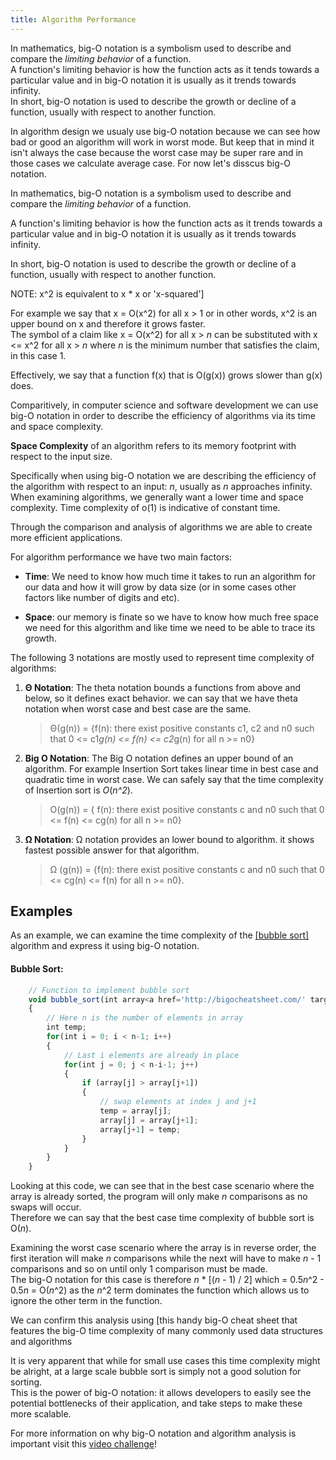 ```yaml
---
title: Algorithm Performance
---
```


In mathematics, big-O notation is a symbolism used to describe and compare the _limiting behavior_ of a function.  
A function's limiting behavior is how the function acts as it tends towards a particular value and in big-O notation it is usually as it trends towards infinity.  
In short, big-O notation is used to describe the growth or decline of a function, usually with respect to another function.


In algorithm design we usualy use big-O notation because we can see how bad or good an algorithm will work in worst mode. But keep that in mind it isn't always the case because the worst case may be super rare and in those cases we calculate average case. For now let's disscus big-O notation.

In mathematics, big-O notation is a symbolism used to describe and compare the _limiting behavior_ of a function.  

A function's limiting behavior is how the function acts as it trends towards a particular value and in big-O notation it is usually as it trends towards infinity.  

In short, big-O notation is used to describe the growth or decline of a function, usually with respect to another function.

NOTE: x^2 is equivalent to x * x or 'x-squared']

For example we say that x = O(x^2) for all x > 1 or in other words, x^2 is an upper bound on x and therefore it grows faster.  
The symbol of a claim like x = O(x^2) for all x > _n_ can be substituted with x <= x^2 for all x > _n_ where _n_ is the minimum number that satisfies the claim, in this case 1.  

Effectively, we say that a function f(x) that is O(g(x)) grows slower than g(x) does.


Comparitively, in computer science and software development we can use big-O notation in order to describe the efficiency of algorithms via its time and space complexity.

**Space Complexity** of an algorithm refers to its memory footprint with respect to the input size.

Specifically when using big-O notation we are describing the efficiency of the algorithm with respect to an input: _n_, usually as _n_ approaches infinity.  
When examining algorithms, we generally want a lower time and space complexity. Time complexity of o(1) is indicative of constant time.

Through the comparison and analysis of algorithms we are able to create more efficient applications.

For algorithm performance we have two main factors:

- **Time**: We need to know how much time it takes to run an algorithm for our data and how it will grow by data size (or in some cases other factors like number of digits and etc).

- **Space**: our memory is finate so we have to know how much free space we need for this algorithm and like time we need to be able to trace its growth.
    
The following 3 notations are mostly used to represent time complexity of algorithms:

1. **Θ Notation**: The theta notation bounds a functions from above and below, so it defines exact behavior. we can say that we have theta notation when worst case and best case are the same.
    >Θ(g(n)) = {f(n): there exist positive constants c1, c2 and n0 such that 0 <= c1*g(n) <= f(n) <= c2*g(n) for all n >= n0}

2. **Big O Notation**: The Big O notation defines an upper bound of an algorithm. For example Insertion Sort takes linear time in best case and quadratic time in worst case. We can safely say that the time complexity of Insertion sort is *O*(*n^2*).
    >O(g(n)) = { f(n): there exist positive constants c and  n0 such that 0 <= f(n) <= cg(n) for all n >= n0}

3. **Ω Notation**: Ω notation provides an lower bound to algorithm. it shows fastest possible answer for that algorithm.
    >Ω (g(n)) = {f(n): there exist positive constants c and n0 such that 0 <= cg(n) <= f(n) for all n >= n0}.

## Examples

As an example, we can examine the time complexity of the <a href='https://github.com/FreeCodeCamp/wiki/blob/master/Algorithms-Bubble-Sort.md#algorithm-bubble-sort' target='_blank' rel='nofollow'>[bubble sort]</a> algorithm and express it using big-O notation.

#### Bubble Sort:
```javascript
    // Function to implement bubble sort
    void bubble_sort(int array<a href='http://bigocheatsheet.com/' target='_blank' rel='nofollow'>], int n)
    {
        // Here n is the number of elements in array
        int temp;
        for(int i = 0; i < n-1; i++)
        {
            // Last i elements are already in place
            for(int j = 0; j < n-i-1; j++)
            {
                if (array[j] > array[j+1])
                {
                    // swap elements at index j and j+1
                    temp = array[j];
                    array[j] = array[j+1];
                    array[j+1] = temp;
                }
            }
        }
    }
```
Looking at this code, we can see that in the best case scenario where the array is already sorted, the program will only make _n_ comparisons as no swaps will occur.  
Therefore we can say that the best case time complexity of bubble sort is O(_n_).

Examining the worst case scenario where the array is in reverse order, the first iteration will make _n_ comparisons while the next will have to make _n_ - 1 comparisons and so on until only 1 comparison must be made.  
The big-O notation for this case is therefore _n_ * [(_n_ - 1) / 2] which = 0.5*n*^2 - 0.5*n* = O(_n_^2) as the _n_^2 term dominates the function which allows us to ignore the other term in the function.

We can confirm this analysis using [this handy big-O cheat sheet</a> that features the big-O time complexity of many commonly used data structures and algorithms

It is very apparent that while for small use cases this time complexity might be alright, at a large scale bubble sort is simply not a good solution for sorting.  
This is the power of big-O notation: it allows developers to easily see the potential bottlenecks of their application, and take steps to make these more scalable.

For more information on why big-O notation and algorithm analysis is important visit this <a href='https://www.freecodecamp.com/videos/big-o-notation-what-it-is-and-why-you-should-care' target='_blank' rel='nofollow'>video challenge</a>!

